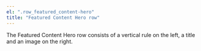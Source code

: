 ```yaml
---
el: ".row_featured_content-hero"
title: "Featured Content Hero row"
---
```

The Featured Content Hero row consists of a vertical rule on the left, a title
and an image on the right.